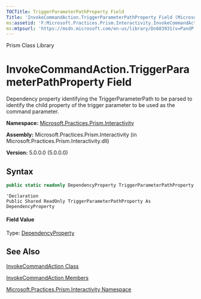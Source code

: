 ```yaml
---
TOCTitle: TriggerParameterPathProperty Field
Title: 'InvokeCommandAction.TriggerParameterPathProperty Field (Microsoft.Practices.Prism.Interactivity)'
ms:assetid: 'F:Microsoft.Practices.Prism.Interactivity.InvokeCommandAction.TriggerParameterPathProperty'
ms:mtpsurl: 'https://msdn.microsoft.com/en-us/library/Dn683931(v=PandP.50)'
---
```


Prism Class Library

# InvokeCommandAction.TriggerParameterPathProperty Field

Dependency property identifying the TriggerParameterPath to be parsed to identify the child property of the trigger parameter to be used as the command parameter.

**Namespace:** [Microsoft.Practices.Prism.Interactivity](https://msdn.microsoft.com/en-us/library/microsoft.practices.prism.interactivity(v=pandp.50))

**Assembly:** Microsoft.Practices.Prism.Interactivity (in Microsoft.Practices.Prism.Interactivity.dll)

**Version:** 5.0.0.0 (5.0.0.0)

## Syntax

```C#
public static readonly DependencyProperty TriggerParameterPathProperty
```
```VB
'Declaration
Public Shared ReadOnly TriggerParameterPathProperty As DependencyProperty
```

#### Field Value

Type: [DependencyProperty](http://msdn2.microsoft.com/en-us/library/ms589318)

## See Also

[InvokeCommandAction Class](https://msdn.microsoft.com/en-us/library/microsoft.practices.prism.interactivity.invokecommandaction(v=pandp.50))

[InvokeCommandAction Members](https://msdn.microsoft.com/en-us/library/microsoft.practices.prism.interactivity.invokecommandaction_members(v=pandp.50))

[Microsoft.Practices.Prism.Interactivity Namespace](https://msdn.microsoft.com/en-us/library/microsoft.practices.prism.interactivity(v=pandp.50))
